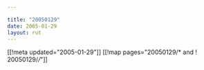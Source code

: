 ```yaml
---

title: "20050129"
date: 2005-01-29
layout: rut
---
```


[[!meta updated="2005-01-29"]]
[[!map pages="20050129/* and ! 20050129/*/*"]]
